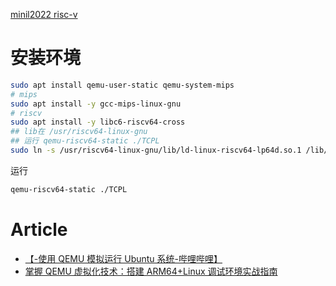 [minil2022 risc-v](https://hzlg.github.io/2022/05/04/game/minil2022/risc-v/)

# 安装环境

```sh
sudo apt install qemu-user-static qemu-system-mips
# mips
sudo apt install -y gcc-mips-linux-gnu
# riscv
sudo apt install -y libc6-riscv64-cross
## lib在 /usr/riscv64-linux-gnu
## 运行 qemu-riscv64-static ./TCPL
sudo ln -s /usr/riscv64-linux-gnu/lib/ld-linux-riscv64-lp64d.so.1 /lib/ld-linux-riscv64-lp64d.so.1
```

运行

```sh
qemu-riscv64-static ./TCPL
```

# Article

- [【-使用 QEMU 模拟运行 Ubuntu 系统-哔哩哔哩】](https://www.bilibili.com/video/BV1R14y1r7oa/)
- [掌握 QEMU 虚拟化技术：搭建 ARM64+Linux 调试环境实战指南](https://mp.weixin.qq.com/s/1ak-L3TIWg7hr3gUpwX_Rg)
